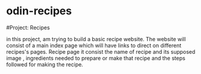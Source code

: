 # odin-recipes

#Project: Recipes

in this project, am trying  to build a basic recipe website.
The website will consist of a main index page which will have links to direct on different recipes's pages.
Recipe page it consist the name of recipe and its supposed image , ingredients needed to prepare or make that recipe 
and the steps followed for making the recipe.
